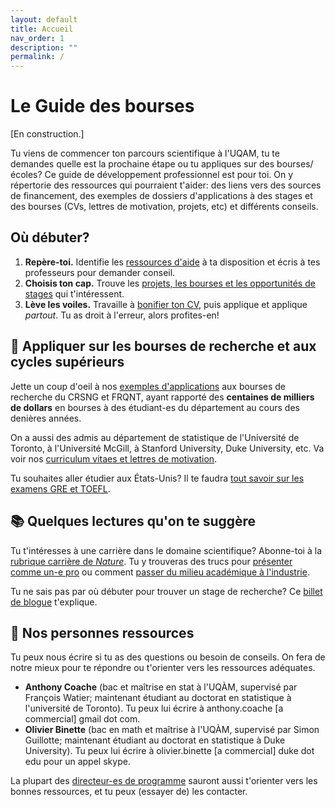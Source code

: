 ```yaml
---
layout: default
title: Accueil
nav_order: 1
description: ""
permalink: /
---
```


# Le Guide des bourses

[En construction.]

Tu viens de commencer ton parcours scientifique à l'UQAM, tu te demandes quelle est la prochaine étape ou tu appliques sur des bourses/écoles? Ce guide de développement professionnel est pour toi. On y répertorie des ressources qui pourraient t'aider: des liens vers des sources de financement, des exemples de dossiers d'applications à des stages et des bourses (CVs, lettres de motivation, projets, etc) et différents conseils.

## Où débuter?
 1. **Repère-toi.** Identifie les [ressources d'aide](/Guide-des-bourses-UQAM/debuter/ressources_soutien) à ta disposition et écris à tes professeurs pour demander conseil.
 2. **Choisis ton cap.** Trouve les [projets, les bourses et les opportunités de stages](/Guide-des-bourses-UQAM/debuter/projets_bourses_stages) qui t'intéressent.
 3. **Lève les voiles.** Travaille à [bonifier ton CV](/Guide-des-bourses-UQAM/debuter/CV), puis applique et applique *partout*. Tu as droit à l'erreur, alors profites-en!

## :rocket: Appliquer sur les bourses de recherche et aux cycles supérieurs

Jette un coup d'oeil à nos [exemples d'applications](/Guide-des-bourses-UQAM/bourses_recherche) aux bourses de recherche du CRSNG et FRQNT, ayant rapporté des **centaines de milliers de dollars** en bourses à des étudiant-es du département au cours des denières années.

On a aussi des admis au département de statistique de l'Université de Toronto, à l'Université McGill, à Stanford University, Duke University, etc. Va voir nos [curriculum vitaes et lettres de motivation](/Guide-des-bourses-UQAM/appliquer_doctorat/exemples.html).

Tu souhaites aller étudier aux États-Unis? Il te faudra [tout savoir sur les examens GRE et TOEFL]().

## :books: Quelques lectures qu'on te suggère

Tu t'intéresses à une carrière dans le domaine scientifique? Abonne-toi à la [rubrique carrière de *Nature*](https://www.nature.com/nature/articles?type=career-column). Tu y trouveras des trucs pour [présenter comme un-e pro](https://www.nature.com/articles/d41586-019-01041-9) ou comment [passer du milieu académique à l'industrie](https://www.nature.com/articles/d41586-019-00692-y).

Tu ne sais pas par où débuter pour trouver un stage de recherche? Ce [billet de blogue](https://macrogrrrls.wordpress.com/2018/10/09/women-in-undergraduate-degrees-this-is-how-to-get-research-experience/) t'explique.

## :wave: ​Nos personnes ressources

Tu peux nous écrire si tu as des questions ou besoin de conseils. On fera de notre mieux pour te répondre ou t'orienter vers les ressources adéquates.

- **Anthony Coache** (bac et maîtrise en stat à l'UQÀM, supervisé par François Watier; maintenant étudiant au doctorat en statistique à l'université de Toronto). Tu peux lui écrire à anthony.coache [a commercial] gmail dot com.
- **Olivier Binette** (bac en math et maîtrise à l'UQÀM, supervisé par Simon Guillotte; maintenant étudiant au doctorat en statistique à Duke University).  Tu peux lui écrire à olivier.binette [a commercial] duke dot edu pour un appel skype.

La plupart des [directeur-es de programme](https://math.uqam.ca/le-departement/direction/) sauront aussi t'orienter vers les bonnes ressources, et tu peux (essayer de) les contacter.

